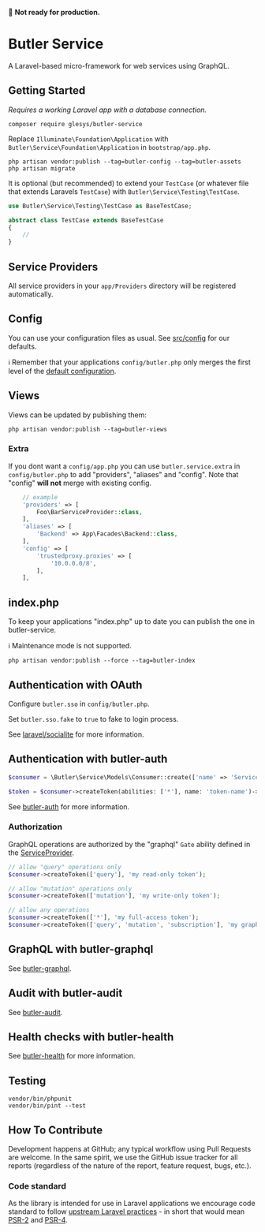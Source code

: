 :construction: **Not ready for production.**

# Butler Service

A Laravel-based micro-framework for web services using GraphQL.

## Getting Started

*Requires a working Laravel app with a database connection.*

```shell
composer require glesys/butler-service
```

Replace `Illuminate\Foundation\Application` with `Butler\Service\Foundation\Application` in `bootstrap/app.php`.

```shell
php artisan vendor:publish --tag=butler-config --tag=butler-assets
php artisan migrate
```

It is optional (but recommended) to extend your `TestCase` (or whatever file that extends Laravels `TestCase`) with `Butler\Service\Testing\TestCase`.

```php
use Butler\Service\Testing\TestCase as BaseTestCase;

abstract class TestCase extends BaseTestCase
{
    //
}
```

## Service Providers

All service providers in your `app/Providers` directory will be registered automatically.

## Config

You can use your configuration files as usual. See [src/config](src/config) for our defaults.

:information_source: Remember that your applications `config/butler.php` only merges the first level of the [default configuration](src/config/butler.php).

## Views

Views can be updated by publishing them:

```shell
php artisan vendor:publish --tag=butler-views
```

### Extra

If you dont want a `config/app.php` you can use `butler.service.extra` in `config/butler.php` to add "providers", "aliases" and "config". Note that "config" **will not** merge with existing config.

```php
    // example
    'providers' => [
        Foo\BarServiceProvider::class,
    ],
    'aliases' => [
        'Backend' => App\Facades\Backend::class,
    ],
    'config' => [
        'trustedproxy.proxies' => [
            '10.0.0.0/8',
        ],
    ],
```

## index.php

To keep your applications "index.php" up to date you can publish the one in butler-service.

:information_source: Maintenance mode is not supported.

```shell
php artisan vendor:publish --force --tag=butler-index
```

## Authentication with OAuth

Configure `butler.sso` in `config/butler.php`.

Set `butler.sso.fake` to `true` to fake to login process.

See [laravel/socialite](https://github.com/laravel/socialite) for more information.

## Authentication with butler-auth

```php
$consumer = \Butler\Service\Models\Consumer::create(['name' => 'Service A']);

$token = $consumer->createToken(abilities: ['*'], name: 'token-name')->plainTextToken;
```

See [butler-auth](https://github.com/glesys/butler-auth) for more information.

### Authorization

GraphQL operations are authorized by the "graphql" `Gate` ability defined in the [ServiceProvider](src/ServiceProvider.php).

```php
// allow "query" operations only
$consumer->createToken(['query'], 'my read-only token');

// allow "mutation" operations only
$consumer->createToken(['mutation'], 'my write-only token');

// allow any operations
$consumer->createToken(['*'], 'my full-access token');
$consumer->createToken(['query', 'mutation', 'subscription'], 'my graphql token');
```

## GraphQL with butler-graphql

See [butler-graphql](https://github.com/glesys/butler-graphql).

## Audit with butler-audit

See [butler-audit](https://github.com/glesys/butler-audit).

## Health checks with butler-health

See [butler-health](https://github.com/glesys/butler-health) for more information.

## Testing

```shell
vendor/bin/phpunit
vendor/bin/pint --test
```

## How To Contribute

Development happens at GitHub; any typical workflow using Pull Requests are welcome. In the same spirit, we use the GitHub issue tracker for all reports (regardless of the nature of the report, feature request, bugs, etc.).

### Code standard

As the library is intended for use in Laravel applications we encourage code standard to follow [upstream Laravel practices](https://laravel.com/docs/master/contributions#coding-style) - in short that would mean [PSR-2](https://github.com/php-fig/fig-standards/blob/master/accepted/PSR-2-coding-style-guide.md) and [PSR-4](https://github.com/php-fig/fig-standards/blob/master/accepted/PSR-4-autoloader.md).
